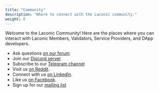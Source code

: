 ```yaml
---
title: "Community"
description: "Where to connect with the Laconic community."
weight: 8
---
```


Welcome to the Laconic Community! Here are the places where you can interact with Laconic Members, Validators, Service Providers, and DApp developers.

- Ask questions [on our forum](https://laconic.community).
- Join our [Discord server](https://discord.com/invite/ukhbBemyxY)
- Subscribe to our [Telegram channel](https://t.me/laconicnetwork)
- Visit us [on Reddit](https://www.reddit.com/r/LaconicNetwork/).
- Connect with us [on LinkedIn](https://www.linkedin.com/company/77131444/admin/).
- Like us [on Facebook](https://m.facebook.com/laconicnetwork/).
- Sign up for our [mailing list](https://www.laconic.com/)

